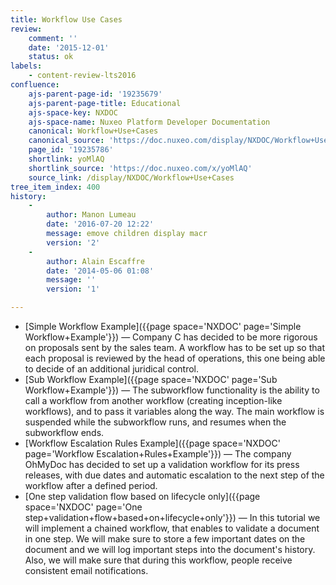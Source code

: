 ```yaml
---
title: Workflow Use Cases
review:
    comment: ''
    date: '2015-12-01'
    status: ok
labels:
    - content-review-lts2016
confluence:
    ajs-parent-page-id: '19235679'
    ajs-parent-page-title: Educational
    ajs-space-key: NXDOC
    ajs-space-name: Nuxeo Platform Developer Documentation
    canonical: Workflow+Use+Cases
    canonical_source: 'https://doc.nuxeo.com/display/NXDOC/Workflow+Use+Cases'
    page_id: '19235786'
    shortlink: yoMlAQ
    shortlink_source: 'https://doc.nuxeo.com/x/yoMlAQ'
    source_link: /display/NXDOC/Workflow+Use+Cases
tree_item_index: 400
history:
    -
        author: Manon Lumeau
        date: '2016-07-20 12:22'
        message: emove children display macr
        version: '2'
    -
        author: Alain Escaffre
        date: '2014-05-06 01:08'
        message: ''
        version: '1'

---
```

*   [Simple Workflow Example]({{page space='NXDOC' page='Simple Workflow+Example'}})&nbsp;&mdash;&nbsp;<span class="smalltext">Company C has decided to be more rigorous on proposals sent by the sales team. A workflow has to be set up so that each proposal is reviewed by the head of operations, this one being able to decide of an additional juridical control.</span>
*   [Sub Workflow Example]({{page space='NXDOC' page='Sub Workflow+Example'}})&nbsp;&mdash;&nbsp;<span class="smalltext">The subworkflow functionality is the ability to call a workflow from another workflow (creating inception-like workflows), and to pass it variables along the way. The main workflow is suspended while the subworkflow runs, and resumes when the subworkflow ends.</span>
*   [Workflow Escalation Rules Example]({{page space='NXDOC' page='Workflow Escalation+Rules+Example'}})&nbsp;&mdash;&nbsp;<span class="smalltext">The company OhMyDoc has decided to set up a validation workflow for its press releases, with due dates and automatic escalation to the next step of the workflow after a defined period.</span>
*   [One step validation flow based on lifecycle only]({{page space='NXDOC' page='One step+validation+flow+based+on+lifecycle+only'}})&nbsp;&mdash;&nbsp;<span class="smalltext">In this tutorial we will implement a chained workflow, that enables to validate a document in one step. We will make sure to store a few important dates on the document and we will log important steps into the document's history. Also, we will make sure that during this workflow, people receive consistent email notifications.</span>
